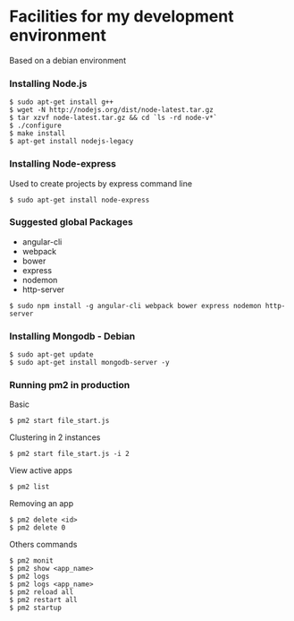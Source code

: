 # Facilities for my development environment 

Based on a debian environment

### Installing Node.js

```console
$ sudo apt-get install g++
$ wget -N http://nodejs.org/dist/node-latest.tar.gz
$ tar xzvf node-latest.tar.gz && cd `ls -rd node-v*`
$ ./configure
$ make install
$ apt-get install nodejs-legacy
```

### Installing Node-express

Used to create projects by express command line

```console
$ sudo apt-get install node-express
```

### Suggested global Packages

  - angular-cli
  - webpack
  - bower
  - express
  - nodemon
  - http-server
  
```console
$ sudo npm install -g angular-cli webpack bower express nodemon http-server
```

### Installing Mongodb - Debian

```console
$ sudo apt-get update  
$ sudo apt-get install mongodb-server -y 
```
### Running pm2 in production

Basic

```console
$ pm2 start file_start.js
```
Clustering in 2 instances

```console
$ pm2 start file_start.js -i 2
```
View active apps

```console
$ pm2 list
```

Removing an app

```console
$ pm2 delete <id>
$ pm2 delete 0
```

Others commands

```console
$ pm2 monit
$ pm2 show <app_name>
$ pm2 logs
$ pm2 logs <app_name>
$ pm2 reload all
$ pm2 restart all
$ pm2 startup
```
